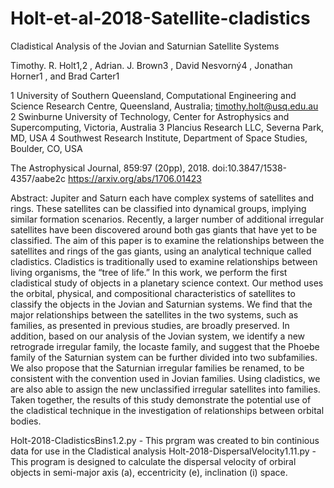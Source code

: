 # Holt-et-al-2018-Satellite-cladistics
Cladistical Analysis of the Jovian and Saturnian Satellite Systems

Timothy. R. Holt1,2 , Adrian. J. Brown3 , David Nesvorný4 , Jonathan Horner1 , and Brad Carter1

1 University of Southern Queensland, Computational Engineering and Science Research Centre, Queensland, Australia; timothy.holt@usq.edu.au 
2 Swinburne University of Technology, Center for Astrophysics and Supercomputing, Victoria, Australia 
3 Plancius Research LLC, Severna Park, MD, USA 
4 Southwest Research Institute, Department of Space Studies, Boulder, CO, USA

The Astrophysical Journal, 859:97 (20pp), 2018. 
doi:10.3847/1538-4357/aabe2c
https://arxiv.org/abs/1706.01423

Abstract:
Jupiter and Saturn each have complex systems of satellites and rings. These satellites can be classified into dynamical groups, implying similar formation scenarios. Recently, a larger number of additional irregular satellites have been discovered around both gas giants that have yet to be classified. The aim of this paper is to examine the relationships between the satellites and rings of the gas giants, using an analytical technique called cladistics. Cladistics is traditionally used to examine relationships between living organisms, the “tree of life.” In this work, we perform the first cladistical study of objects in a planetary science context. Our method uses the orbital, physical, and compositional characteristics of satellites to classify the objects in the Jovian and Saturnian systems. We find that the major relationships between the satellites in the two systems, such as families, as presented in previous studies, are broadly preserved. In addition, based on our analysis of the Jovian system, we identify a new retrograde irregular family, the Iocaste family, and suggest that the Phoebe family of the Saturnian system can be further divided into two subfamilies. We also propose that the Saturnian irregular families be renamed, to be consistent with the convention used in Jovian families. Using cladistics, we are also able to assign the new unclassified irregular satellites into families. Taken together, the results of this study demonstrate the potential use of the cladistical technique in the investigation of relationships between orbital bodies.

Holt-2018-CladisticsBins1.2.py - This prgram was created to bin continious data for use in the Cladistical analysis
Holt-2018-DispersalVelocity1.11.py - This program is designed to calculate the dispersal velocity of orbiral objects in semi-major axis (a), eccentricity (e), inclination (i) space. 
